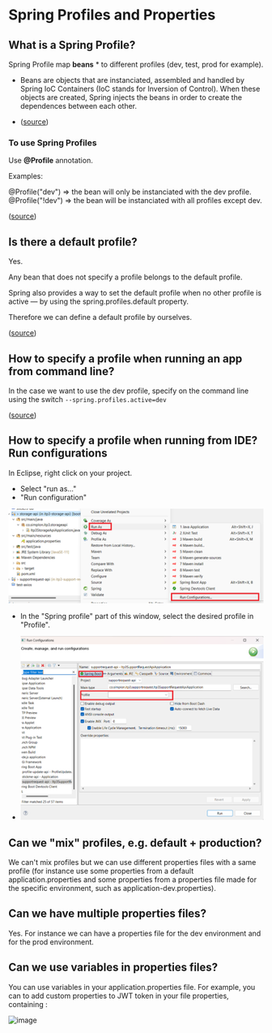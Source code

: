 # Spring Profiles and Properties

## What is a Spring Profile?

Spring Profile map **beans** \* to different profiles (dev, test, prod for example).

- Beans are objects that are instanciated, assembled and handled by Spring IoC Containers (IoC stands for Inversion of Control). When these objects are created, Spring injects the beans in order to create the dependences between each other.

- ([source](<[https://docs.spring.io/spring-boot/docs/1.2.0.M1/reference/html/boot-features-profiles.html#boot-features-profiles](https://www.baeldung.com/spring-profiles)>))

### To use Spring Profiles

Use **@Profile** annotation.

Examples:

@Profile("dev") => the bean will only be instanciated with the dev profile.
@Profile("!dev") => the bean will be instanciated with all profiles except dev.

([source](https://www.baeldung.com/spring-profiles))

## Is there a default profile?

Yes.

Any bean that does not specify a profile belongs to the default profile.

Spring also provides a way to set the default profile when no other profile is active — by using the spring.profiles.default property.

Therefore we can define a default profile by ourselves.

([source](https://www.baeldung.com/spring-profiles))

## How to specify a profile when running an app from command line?

In the case we want to use the dev profile, specify on the command line using the switch `--spring.profiles.active=dev`

([source](https://docs.spring.io/spring-boot/docs/1.2.0.M1/reference/html/boot-features-profiles.html#boot-features-profiles))

## How to specify a profile when running from IDE? Run configurations

In Eclipse, right click on your project.

- Select "run as..."
- "Run configuration"

![Run configuration](./images/spring-profiles-01.png)

- In the "Spring profile" part of this window, select the desired profile in "Profile".

- ![Run configuration](./images/spring-profiles-02.png)

## Can we "mix" profiles, e.g. default + production?

We can't mix profiles but we can use different properties files with a same profile (for instance use some properties from a default application.properties and some properties from a properties file made for the specific environment, such as application-dev.properties).

## Can we have multiple properties files?

Yes. For instance we can have a properties file for the dev environment and for the prod environment.

## Can we use variables in properties files?

You can use variables in your application.properties file.
For example, you can to add custom properties to JWT token in your file properties, containing :

![image](https://github.com/Frank-readresolve/itp3-dist-arch/assets/94375151/f5c0b6be-6a0b-4bee-a2b2-a21954008287)
